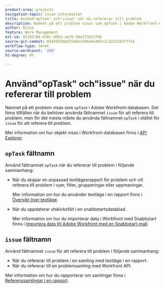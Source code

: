 ```yaml
---
product-area: projects
navigation-topic: issue-information
title: Använd"opTask" och"issue" när du refererar till problem
description: Namnet på ett problem visas som opTask i Adobe Workfront-databasen. Även om det finns tillfällen när du måste använda problemfältnamnet för att referera till problem, måste du för det mesta använda namnet på fältet opTask i stället för ett problem när du refererar till problem.
author: Alina
feature: Work Management
exl-id: 91107c04-616c-49b2-aa78-10e373d11f6b
source-git-commit: 0542587bb3254dec5664de493c1c321528cf7f3e
workflow-type: tm+mt
source-wordcount: '250'
ht-degree: 0%

---
```


# Använd&quot;opTask&quot; och&quot;issue&quot; när du refererar till problem

<!--Audited: 08/2025-->

Namnet på ett problem visas som `opTask` i Adobe Workfront-databasen. Det finns tillfällen när du behöver använda fältnamnet `issue` för att referera till problem, men för det mesta måste du använda fältnamnet `opTask` i stället för `issue` för att referera till problem.

Mer information om hur objekt visas i Workfront-databasen finns i [API Explorer](https://developer.adobe.com/workfront/api-explorer/).

## `opTask` fältnamn

Använd fältnamnet `opTask` när du refererar till problem i följande sammanhang:

* När du skapar en anpassad textlägesrapport för problem och vill referera till problem i vyer, filter, grupperingar eller uppmaningar.

  Mer information om hur du använder textläge i en rapport finns i [Översikt över textläge](../../../reports-and-dashboards/reports/text-mode/understand-text-mode.md).

<!--* When you pull information about issues using our API.  
  For more information about the Workfront API, see [Adobe Workfront API](../../../wf-api/workfront-api.md)-->

* När du uppdaterar utskicksfält i en snabbstartsdatablad.

  Mer information om hur du importerar data i Workfront med Snabbstart finns i [Importera data till Adobe Workfront med en Snabbstart-mall](../../../administration-and-setup/manage-workfront/using-kick-starts/import-data-via-kickstarts.md).

## `issue` fältnamn

Använd fältnamnet `issue` för att referera till problem i följande sammanhang:

* När du refererar till problem i en samling med textläge i en rapport.
* När du refererar till en problemsamling med Workfront API.

Mer information om hur du rapporterar om samlingar finns i [Referenssamlingar i en rapport](../../../reports-and-dashboards/reports/text-mode/reference-collections-report.md).

<!--
<note type="tip">
For information about how issues appear in a collection, see the
<a href="https://developer.adobe.com/workfront/api-explorer/" target="_blank">API Explorer</a> and select the API Unsupported option from the upper-right corner of the page.
<br>(NOTE: Drafted because this might not be needed.)
</note>
-->
